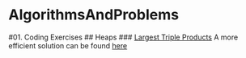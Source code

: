 # AlgorithmsAndProblems

#01. Coding Exercises
    ## Heaps
        ### [Largest Triple Products](CodingExercises/Heaps/LargestTripleProducts.go)
            A more efficient solution can be found [here](https://github.com/WCGPR0/AlgorithmsAndProblems/blob/ruby/CodingExercises/Heaps/LargestTripleProducts.rb)